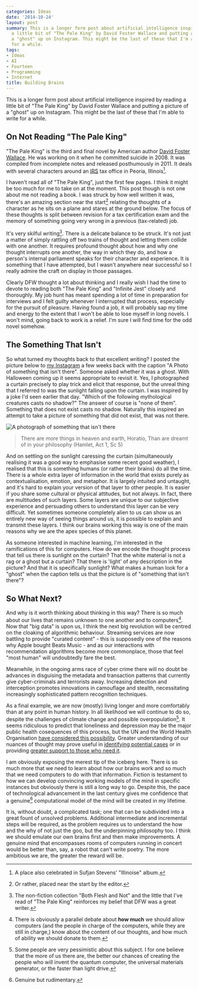 ```yaml
---
categories: Ideas
date: '2014-10-24'
layout: post
summary: This is a longer form post about artificial intelligence inspired by reading
  a little bit of "The Pale King" by David Foster Wallace and putting a picture of
  a "ghost" up on Instagram. This might be the last of these that I'm able to write
  for a while.
tags:
- Ideas
- AI
- Fourteen
- Programming
- Internet
title: Building Brains
---
```


This is a longer form post about artificial intelligence inspired by reading a little bit of "The Pale King" by David Foster Wallace and putting a picture of a "ghost" up on Instagram. This might be the last of these that I'm able to write for a while.

## On Not Reading "The Pale King"

"The Pale King" is the third and final novel by American author [David Foster Wallace](http://www.newsweek.com/david-foster-wallace-appreciation-david-gates-89371). He was working on it when he committed suicide in 2008. It was compiled from incomplete notes and released posthumously in 2011. It deals with several characters around an [IRS](http://en.m.wikipedia.org/wiki/Internal_Revenue_Service) tax office in Peoria, Illinois[^1].

I haven't read all of "The Pale King", just the first few pages. I think it might be too much for me to take on at the moment. This post though is not one about me not reading a book. I was struck by how well written it was, there's an amazing section near the start[^2] relating the thoughts of a character as he sits on a plane and stares at the ground below. The focus of these thoughts is split between revision for a tax certification exam and the memory of something going very wrong in a previous (tax-related) job.

It's very skilful writing[^3]. There is a delicate balance to be struck. It's not just a matter of simply rattling off two trains of thought and letting them collide with one another. It requires profound thought about how and why one thought interrupts one another, the way in which they do, and how a person's internal parliament speaks for their character and experience. It is something that I have attempted, but I wasn't anywhere near successful so I really admire the craft on display in those passages.

Clearly DFW thought a lot about thinking and I really wish I had the time to devote to reading both "The Pale King" and "Infinite Jest" closely and thoroughly. My job hunt has meant spending a lot of time in preparation for interviews and I felt guilty whenever I interrupted that process, especially for the pursuit of pleasure. Having found a job, it will probably sap my time and energy to the extent that I won't be able to lose myself in long novels. I won't mind, going back to work is a relief. I'm sure I will find time for the odd novel somehow.

## The Something That Isn't

So what turned my thoughts back to that excellent writing? I posted the picture below to [my Instagram](http://www.instagram.com/mattischrome) a few weeks back with the caption "A Photo of something that isn't there". Someone asked whether it was a ghost. With Halloween coming up it seems appropriate to revisit it. Yes, I photographed a curtain precisely to play trick and elicit that response, but the unreal thing that I referred to was the sunlight falling upon the curtain. I was inspired by a joke I'd seen earlier that day. "Which of the following mythological creatures casts no shadow?" The answer of course is "none of them". Something that does not exist casts no shadow. Naturally this inspired an attempt to take a picture of something that did not exist, that was not there.

![A photograph of something that isn't there](/static/images/other/SomethingThatIsntThere.jpg)

> There are more things in heaven and earth, Horatio, Than are dreamt of in your philosophy (Hamlet, Act 1, Sc 5)

And on settling on the sunlight caressing the curtain (simultaneously realising it was a good way to emphasise some recent good weather), I realised that this is something humans (or rather their brains) do all the time. There is a whole extra layer of information in the world that exists purely as contextualisation, emotion, and metaphor. It is largely intuited and untaught, and it's hard to explain your version of that layer to other people. It is easier if you share some cultural or physical attitudes, but not always. In fact, there are multitudes of such layers. Some layers are unique to our subjective experience and persuading others to understand this layer can be very difficult. Yet sometimes someone completely alien to us can show us an entirely new way of seeing things around us, it is possible to explain and transmit these layers. I think our brains working this way is one of the main reasons why we are the apex species of this planet.

As someone interested in machine learning, I'm interested in the ramifications of this for computers. How do we encode the thought process that tell us there is sunlight on the curtain? That the white material is not a rag or a ghost but a curtain? That there is 'light' of any description in the picture? And that it is specifically sunlight? What makes a human look for a "ghost" when the caption tells us that the picture is of "something that isn't there"?

## So What Next?

And why is it worth thinking about thinking in this way? There is so much about our lives that remains unknown to one another and to computers[^4]. Now that "big data" is upon us, I think the next big revolution will be centred on the cloaking of algorithmic behaviour. Streaming services are now battling to provide "curated content" - this is supposedly one of the reasons why Apple bought Beats Music - and as our interactions with recommendation algorithms become more commonplace, those that feel "most human" will undoubtedly fare the best.

Meanwhile, in the ongoing arms race of cyber crime there will no doubt be advances in disguising the metadata and transaction patterns that currently give cyber-criminals and terrorists away. Increasing detection and interception promotes innovations in camouflage and stealth, necessitating increasingly sophisticated pattern recognition techniques.

As a final example, we are now (mostly) living longer and more comfortably than at any point in human history. In all likelihood we will continue to do so, despite the challenges of climate change and possible overpopulation[^5]. It seems ridiculous to predict that loneliness and depression may be the major public health cosequences of this process, but the UN and the World Health Organisation [have considered this possibility](http://ocw.mit.edu/courses/health-sciences-and-technology/hst-934j-introduction-to-global-medicine-bioscience-technologies-disparities-strategies-spring-2010/readings-and-lectures/MITHST_934JS10_ses1_proj.pdf). Greater understanding of our nuances of thought may prove useful in [identifying potential cases](http://www.nimh.nih.gov/news/science-news/2012/pattern-recognition-technology-may-help-predict-future-mental-illness-in-teens.shtml) or in providing [greater support to those who need it](http://news.medill.northwestern.edu/chicago/news.aspx?id=77173).

I am obviously exposing the merest tip of the iceberg here. There is so much more that we need to learn about how our brains work and so much that we need computers to do with that information. Fiction is testament to how we can develop convincing working models of the mind in specific instances but obviously there is still a long way to go. Despite this, the pace of technological advancement in the last century gives me confidence that a genuine[^6] computational model of the mind will be created in my lifetime.

It is, without doubt, a complicated task; one that can be subdivided into a great fount of unsolved problems. Additional intermediate and incremental steps will be required, as the problem requires us to understand the how and the why of not just the goo, but the underpinning philosophy too. I think we should emulate our own brains first and then make improvements. A genuine mind that encompasses rooms of computers running in concert would be better than, say, a robot that can't write poetry. The more ambitious we are, the greater the reward will be.

[^1]: A place also celebrated in Sufjan Stevens' "Illinoise" album.
[^2]: Or rather, placed near the start by the editor.
[^3]: The non-fiction collection "Both Flesh and Not" and the little that I've read of "The Pale King" reinforces my belief that DFW was a great writer.
[^4]: There is obviously a parallel debate about **how much** we should allow computers (and the people in charge of the computers, while they are still in charge,) know about the content of our thoughts, and how much of ability we should donate to them.
[^5]: Some people are very pessimistic about this subject. I for one believe that the more of us there are, the better our chances of creating the people who will invent the quantum computer, the universal materials generator, or the faster than light drive.
[^6]: Genuine but rudimentary.